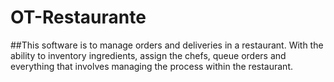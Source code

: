 # OT-Restaurante

##This software is to manage orders and deliveries in a restaurant. With the ability to inventory ingredients, assign the chefs, queue orders and everything that involves managing the process within the restaurant.